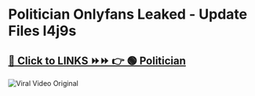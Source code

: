 
 # Politician Onlyfans Leaked - Update Files l4j9s

## <h2><a href="https://clipsfans.com/Politician&ref=git">🔗 Click to LINKS ⏩⏩ 👉 🟢 Politician </a></h2>

<a href="https://clipsfans.com/Politician&ref=git" rel="nofollow" data-target="animated-image.originalLink"><img src="https://i.ibb.co.com/xMMVF88/686577567.gif" alt="Viral Video Original" style="max-width: 100%; display: inline-block;" data-target="animated-image.originalImage"></a>

